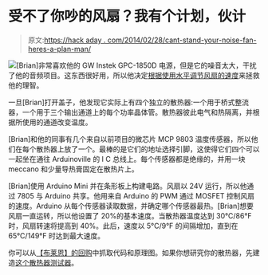 # 受不了你吵的风扇？我有个计划，伙计

> 原文:[https://hack aday . com/2014/02/28/cant-stand-your-noise-fan-heres-a-plan-man/](https://hackaday.com/2014/02/28/cant-stand-your-noisy-fan-heres-a-plan-man/)

![](../Images/64d1271515a76ea0ed5ae3514391830e.png)[Brian]非常喜欢他的 GW Instek GPC-1850D 电源，但是它的噪音太大，干扰了他的音频项目。这东西很好用，所以他决定[根据使用水平调节风扇的速度](http://www.briandorey.com/post/psu-temperature-monitor.aspx)来拯救他的理智。

一旦[Brian]打开盖子，他发现它实际上有四个独立的散热器:一个用于桥式整流器，一个用于三个输出通道上的每个功率晶体管。散热器彼此电气和热隔离，并根据所使用的通道改变温度。

[Brian]和他的同事有几个来自以前项目的微芯片 MCP 9803 温度传感器，所以他们在每个散热器上放了一个。最棒的是它们的地址选择引脚，这使得它们四个可以一起坐在通往 Arduinoville 的 I C 总线上。每个传感器都是绝缘的，并用一块 meccano 和少量导热膏固定在散热片上。

[Brian]使用 Arduino Mini 并在条形板上构建电路。风扇以 24V 运行，所以他通过 7805 与 Arduino 共享。他用来自 Arduino 的 PWM 通过 MOSFET 控制风扇的速度。Arduino 从每个传感器读取数据，并确定哪个传感器最热。[Brian]想要风扇一直运转，所以他设置了 20%的基本速度。当散热器温度达到 30°C/86°F 时，风扇转速将提高到 40%。此后，速度以 5°C/9°F 的间隔增加，直到在 65°C/149°F 时达到最大速度。

你可以从[【布莱恩】的回购](https://github.com/briandorey/PSU-Temperature-Monitor)中抓取代码和原理图。如果你想研究你的散热器，先建造[这个散热器测试器](http://hackaday.com/2014/01/29/heatsink-tester-shows-thermal-resistance-isnt-futile/)。